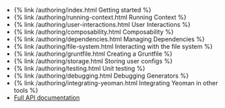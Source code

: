  * {% link /authoring/index.html Getting started %}
 * {% link /authoring/running-context.html Running Context %}
 * {% link /authoring/user-interactions.html User Interactions %}
 * {% link /authoring/composability.html Composability %}
 * {% link /authoring/dependencies.html Managing Dependencies %}
 * {% link /authoring/file-system.html Interacting with the file system %}
 * {% link /authoring/gruntfile.html Creating a Gruntfile %}
 * {% link /authoring/storage.html Storing  user configs %}
 * {% link /authoring/testing.html Unit testing %}
 * {% link /authoring/debugging.html Debugging Generators %}
 * {% link /authoring/integrating-yeoman.html Integrating Yeoman in other tools %}
 * [Full API documentation](http://yeoman.io/generator/generator/)
